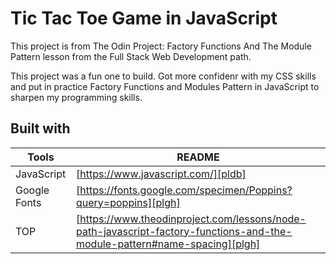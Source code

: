 # Tic Tac Toe Game in JavaScript

This project is from The Odin Project: Factory Functions And The Module Pattern lesson from the Full Stack Web Development path.

This project was a fun one to build. Got more confidenr with my CSS skills and put in practice Factory Functions and Modules Pattern in JavaScript to sharpen my programming skills.

## Built with

| Tools        | README                                                                                                                    |
| ------------ | ------------------------------------------------------------------------------------------------------------------------- |
| JavaScript   | [https://www.javascript.com/][pldb]                                                                                       |
| Google Fonts | [https://fonts.google.com/specimen/Poppins?query=poppins][plgh]                                                           |
| TOP          | [https://www.theodinproject.com/lessons/node-path-javascript-factory-functions-and-the-module-pattern#name-spacing][plgh] |
